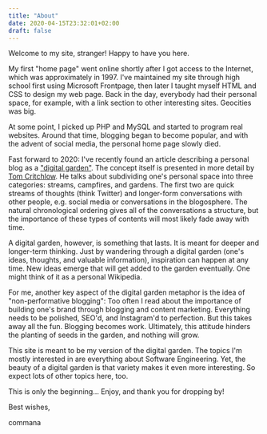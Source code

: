 ```yaml
---
title: "About"
date: 2020-04-15T23:32:01+02:00
draft: false
---
```


Welcome to my site, stranger! Happy to have you here.

My first "home page" went online shortly after I got access to the Internet, which was approximately in 1997. I've maintained my site through high school first using Microsoft Frontpage, then later I taught myself HTML and CSS to design my web page. 
Back in the day, everybody had their personal space, for example, with a link section to other interesting sites. Geocities was big.

At some point, I picked up PHP and MySQL and started to program real websites. Around that time, blogging began to become popular, and with the advent of social media, the personal home page slowly died.

Fast forward to 2020: I've recently found an article describing a personal blog as a ["digital garden"]. The concept itself is presented in more detail by [Tom Critchlow]. He talks about subdividing one's personal space into three categories:
streams, campfires, and gardens. The first two are quick streams of thoughts (think Twitter) and longer-form conversations with other people, e.g. social media or conversations in the blogosphere. The natural chronological ordering gives all of the conversations a structure, but the importance of these types of contents will most likely fade away with time.

A digital garden, however, is something that lasts. It is meant for deeper and longer-term thinking. Just by wandering through a digital garden (one's ideas, thoughts, and valuable information), inspiration can happen at any time.
New ideas emerge that will get added to the garden eventually. One might think of it as a personal Wikipedia.

For me, another key aspect of the digital garden metaphor is the idea of "non-performative blogging": Too often I read about the importance of building one's brand through blogging and content marketing. Everything needs to be polished, SEO'd, and Instagram'd to perfection.
But this takes away all the fun. Blogging becomes work. Ultimately, this attitude hinders the planting of seeds in the garden, and nothing will grow.

This site is meant to be my version of the digital garden. The topics I'm mostly interested in are everything about Software Engineering. Yet, the beauty of a digital garden is that variety makes it even
more interesting. So expect lots of other topics here, too.

This is only the beginning... Enjoy, and thank you for dropping by!

Best wishes,

commana


["digital garden"]: https://joelhooks.com/digital-garden
[Tom Critchlow]: https://tomcritchlow.com/2019/02/17/building-digital-garden/
